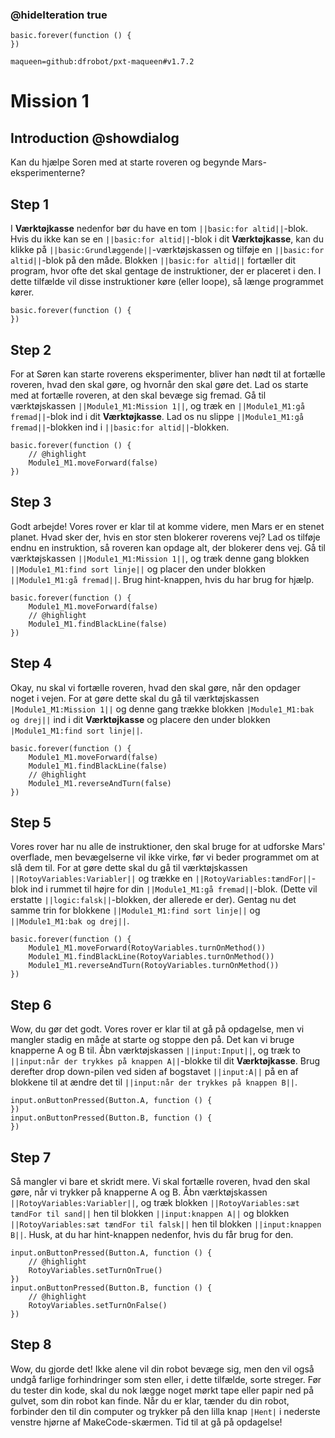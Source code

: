 ### @hideIteration true

```template
basic.forever(function () {
})
```

```package
maqueen=github:dfrobot/pxt-maqueen#v1.7.2
```

# Mission 1

## Introduction @showdialog

Kan du hjælpe Soren med at starte roveren og begynde Mars-eksperimenterne?

## Step 1

I **Værktøjkasse** nedenfor bør du have en tom ``||basic:for altid||``-blok. Hvis du ikke kan se en ``||basic:for altid||``-blok i dit **Værktøjkasse**, kan du klikke på ``||basic:Grundlæggende||``-værktøjskassen og tilføje en ``||basic:for altid||``-blok på den måde. Blokken ``||basic:for altid||`` fortæller dit program, hvor ofte det skal gentage de instruktioner, der er placeret i den. I dette tilfælde vil disse instruktioner køre (eller loope), så længe programmet kører.

```blocks
basic.forever(function () {
})
```

## Step 2

For at Søren kan starte roverens eksperimenter, bliver han nødt til at fortælle roveren, hvad den skal gøre, og hvornår den skal gøre det. Lad os starte med at fortælle roveren, at den skal bevæge sig fremad. Gå til værktøjskassen ``||Module1_M1:Mission 1||``, og træk en ``||Module1_M1:gå fremad||``-blok ind i dit **Værktøjkasse**. Lad os nu slippe ``||Module1_M1:gå fremad||``-blokken ind i ``||basic:for altid||``-blokken. 

```blocks
basic.forever(function () {
    // @highlight
    Module1_M1.moveForward(false)
})
```

## Step 3

Godt arbejde! Vores rover er klar til at komme videre, men Mars er en stenet planet. Hvad sker der, hvis en stor sten blokerer roverens vej? Lad os tilføje endnu en instruktion, så roveren kan opdage alt, der blokerer dens vej. Gå til værktøjskassen ``||Module1_M1:Mission 1||``, og træk denne gang blokken ``||Module1_M1:find sort linje||`` og placer den under blokken ``||Module1_M1:gå fremad||``. Brug hint-knappen, hvis du har brug for hjælp.

```blocks
basic.forever(function () {
    Module1_M1.moveForward(false)
    // @highlight
    Module1_M1.findBlackLine(false)
})
```

## Step 4

Okay, nu skal vi fortælle roveren, hvad den skal gøre, når den opdager noget i vejen. For at gøre dette skal du gå til værktøjskassen ``|Module1_M1:Mission 1||`` og denne gang trække blokken ``|Module1_M1:bak og drej||`` ind i dit **Værktøjkasse** og placere den under blokken ``|Module1_M1:find sort linje||``. 

```blocks
basic.forever(function () {
    Module1_M1.moveForward(false)
    Module1_M1.findBlackLine(false)
    // @highlight
    Module1_M1.reverseAndTurn(false)
})
```

## Step 5

Vores rover har nu alle de instruktioner, den skal bruge for at udforske Mars' overflade, men bevægelserne vil ikke virke, før vi beder programmet om at slå dem til. For at gøre dette skal du gå til værktøjskassen ``||RotoyVariables:Variabler||`` og trække en ``||RotoyVariables:tændFor||``-blok ind i rummet til højre for din ``||Module1_M1:gå fremad||``-blok. (Dette vil erstatte ``||logic:falsk||``-blokken, der allerede er der). Gentag nu det samme trin for blokkene ``||Module1_M1:find sort linje||`` og ``||Module1_M1:bak og drej||``. 

```blocks
basic.forever(function () {
    Module1_M1.moveForward(RotoyVariables.turnOnMethod())
    Module1_M1.findBlackLine(RotoyVariables.turnOnMethod())
    Module1_M1.reverseAndTurn(RotoyVariables.turnOnMethod())
})
```

## Step 6

Wow, du gør det godt. Vores rover er klar til at gå på opdagelse, men vi mangler stadig en måde at starte og stoppe den på. Det kan vi bruge knapperne A og B til. Åbn værktøjskassen ``||input:Input||``, og træk to ``||input:når der trykkes på knappen A||``-blokke til dit **Værktøjkasse**. Brug derefter drop down-pilen ved siden af bogstavet ``||input:A||`` på en af blokkene til at ændre det til ``||input:når der trykkes på knappen B||``.

```blocks
input.onButtonPressed(Button.A, function () {
})
input.onButtonPressed(Button.B, function () {
})
```

## Step 7

Så mangler vi bare et skridt mere. Vi skal fortælle roveren, hvad den skal gøre, når vi trykker på knapperne A og B. Åbn værktøjskassen ``||RotoyVariables:Variabler||``, og træk blokken ``||RotoyVariables:sæt tændFor til sand||`` hen til blokken ``||input:knappen A||`` og blokken ``||RotoyVariables:sæt tændFor til falsk||`` hen til blokken ``||input:knappen B||``. Husk, at du har hint-knappen nedenfor, hvis du får brug for den. 

```blocks
input.onButtonPressed(Button.A, function () {
    // @highlight
    RotoyVariables.setTurnOnTrue()
})
input.onButtonPressed(Button.B, function () {
    // @highlight
    RotoyVariables.setTurnOnFalse()
})
```


## Step 8

Wow, du gjorde det! Ikke alene vil din robot bevæge sig, men den vil også undgå farlige forhindringer som sten eller, i dette tilfælde, sorte streger. Før du tester din kode, skal du nok lægge noget mørkt tape eller papir ned på gulvet, som din robot kan finde. Når du er klar, tænder du din robot, forbinder den til din computer og trykker på den lilla knap ``|Hent|`` i nederste venstre hjørne af MakeCode-skærmen. Tid til at gå på opdagelse!